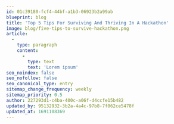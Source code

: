 ```yaml
---
id: 01c39180-fcf4-44bf-a1b3-06923b2a99ab
blueprint: blog
title: 'Top 5 Tips For Surviving And Thriving In A Hackathon'
image: blog/five-tips-to-survive-hackathon.png
article:
  -
    type: paragraph
    content:
      -
        type: text
        text: 'Lorem ipsum'
seo_noindex: false
seo_nofollow: false
seo_canonical_type: entry
sitemap_change_frequency: weekly
sitemap_priority: 0.5
author: 227293d1-c4ba-400c-a06f-d4ccfe15b482
updated_by: 95132932-3b2a-4a4c-97b8-7f062ce5478f
updated_at: 1691108369
---
```

